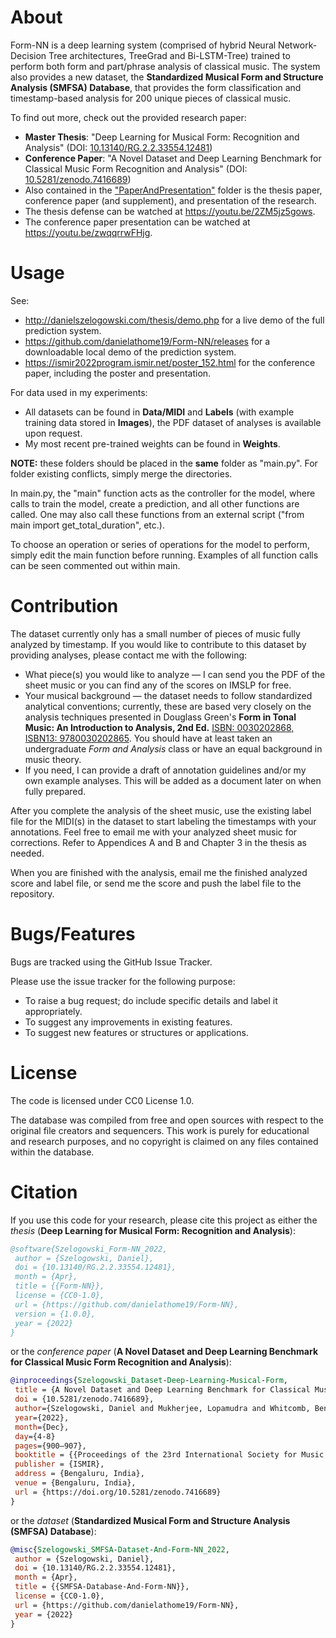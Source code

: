 # About
Form-NN is a deep learning system (comprised of hybrid Neural Network-Decision Tree architectures, TreeGrad and Bi-LSTM-Tree) trained to perform both form and part/phrase analysis of classical music. The system also provides a new dataset, the **Standardized Musical Form and Structure Analysis (SMFSA) Database**, that provides the form classification and timestamp-based analysis for 200 unique pieces of classical music.

To find out more, check out the provided research paper:
  * **Master Thesis**: "Deep Learning for Musical Form: Recognition and Analysis" (DOI: [10.13140/RG.2.2.33554.12481](http://doi.org/10.13140/RG.2.2.33554.12481)) 
  * **Conference Paper**: "A Novel Dataset and Deep Learning Benchmark for Classical Music Form Recognition and Analysis" (DOI: [10.5281/zenodo.7416689](https://doi.org/10.5281/zenodo.7416689))
  * Also contained in the ["PaperAndPresentation"](https://github.com/danielathome19/Form-NN/tree/master/PaperAndPresentation) folder is the thesis paper, conference paper (and supplement), and presentation of the research.
  * The thesis defense can be watched at https://youtu.be/2ZM5jz5gows.
  * The conference paper presentation can be watched at https://youtu.be/zwqqrrwFHjg.

# Usage
See:
  * http://danielszelogowski.com/thesis/demo.php for a live demo of the full prediction system.
  * https://github.com/danielathome19/Form-NN/releases for a downloadable local demo of the prediction system.
  * https://ismir2022program.ismir.net/poster_152.html for the conference paper, including the poster and presentation.

For data used in my experiments:
  * All datasets can be found in **Data/MIDI** and **Labels** (with example training data stored in **Images**), the PDF dataset of analyses is available upon request.
  * My most recent pre-trained weights can be found in **Weights**.

**NOTE:** these folders should be placed in the **same** folder as "main.py". For folder existing conflicts, simply merge the directories.

In main.py, the "main" function acts as the controller for the model, where calls to train the model, create a prediction, and all other functions are called. One may also call these functions from an external script ("from main import get_total_duration", etc.).

To choose an operation or series of operations for the model to perform, simply edit the main function before running. Examples of all function calls can be seen commented out within main.

# Contribution
The dataset currently only has a small number of pieces of music fully analyzed by timestamp. If you would like to contribute to this dataset by providing analyses, please contact me with the following:
  * What piece(s) you would like to analyze — I can send you the PDF of the sheet music or you can find any of the scores on IMSLP for free.
  * Your musical background — the dataset needs to follow standardized analytical conventions; currently, these are based very closely on the analysis techniques presented in Douglass Green's **Form in Tonal Music: An Introduction to Analysis, 2nd Ed.** [ISBN: 0030202868, ISBN13: 9780030202865](https://www.thriftbooks.com/w/form-in-tonal-music-an-introduction-to-analysis_douglass-m-green/264527/item/527721/?mkwid=qmNYahkX%7cdc&pcrid=11558858230&pkw=&pmt=be&slid=&product=527721&plc=&pgrid=3970769304&ptaid=pla-1101002864651&utm_source=bing&utm_medium=cpc&utm_campaign=Bing+Shopping+%7c+Arts+&+Photography&utm_term=&utm_content=qmNYahkX%7cdc%7cpcrid%7c11558858230%7cpkw%7c%7cpmt%7cbe%7cproduct%7c527721%7cslid%7c%7cpgrid%7c3970769304%7cptaid%7cpla-1101002864651%7c&msclkid=bb79bd7f27dd11661d09dd7bdc3322e7#idiq=527721&edition=2332832). You should have at least taken an undergraduate *Form and Analysis* class or have an equal background in music theory.
  * If you need, I can provide a draft of annotation guidelines and/or my own example analyses. This will be added as a document later on when fully prepared.

After you complete the analysis of the sheet music, use the existing label file for the MIDI(s) in the dataset to start labeling the timestamps with your annotations. Feel free to email me with your analyzed sheet music for corrections. Refer to Appendices A and B and Chapter 3 in the thesis as needed.

When you are finished with the analysis, email me the finished analyzed score and label file, or send me the score and push the label file to the repository.

# Bugs/Features
Bugs are tracked using the GitHub Issue Tracker.

Please use the issue tracker for the following purpose:
  * To raise a bug request; do include specific details and label it appropriately.
  * To suggest any improvements in existing features.
  * To suggest new features or structures or applications.
  
# License
The code is licensed under CC0 License 1.0.

The database was compiled from free and open sources with respect to the original file creators and sequencers. This work is purely for educational and research purposes, and no copyright is claimed on any files contained within the database.

# Citation
If you use this code for your research, please cite this project as either the *thesis* (**Deep Learning for Musical Form: Recognition and Analysis**):
```bibtex
@software{Szelogowski_Form-NN_2022,
 author = {Szelogowski, Daniel},
 doi = {10.13140/RG.2.2.33554.12481},
 month = {Apr},
 title = {{Form-NN}},
 license = {CC0-1.0},
 url = {https://github.com/danielathome19/Form-NN},
 version = {1.0.0},
 year = {2022}
}
```
or the *conference paper* (**A Novel Dataset and Deep Learning Benchmark for Classical Music Form Recognition and Analysis**):
```bibtex
@inproceedings{Szelogowski_Dataset-Deep-Learning-Musical-Form, 
 title = {A Novel Dataset and Deep Learning Benchmark for Classical Music Form Recognition and Analysis}, 
 doi = {10.5281/zenodo.7416689},
 author={Szelogowski, Daniel and Mukherjee, Lopamudra and Whitcomb, Benjamin}, 
 year={2022}, 
 month={Dec}, 
 day={4-8}
 pages={900–907},
 booktitle = {{Proceedings of the 23rd International Society for Music Information Retrieval Conference}},
 publisher = {ISMIR},
 address = {Bengaluru, India},
 venue = {Bengaluru, India},
 url = {https://doi.org/10.5281/zenodo.7416689}
}
```
or the *dataset* (**Standardized Musical Form and Structure Analysis (SMFSA) Database**):
```bibtex
@misc{Szelogowski_SMFSA-Dataset-And-Form-NN_2022,
 author = {Szelogowski, Daniel},
 doi = {10.13140/RG.2.2.33554.12481},
 month = {Apr},
 title = {{SMFSA-Database-And-Form-NN}},
 license = {CC0-1.0},
 url = {https://github.com/danielathome19/Form-NN},
 year = {2022}
}
```
